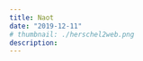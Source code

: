 ```yaml
---
title: Naot
date: "2019-12-11"
# thumbnail: ./herschel2web.png
description:
---
```


<!-- ![birkenstock](./socksAll.jpg) -->
